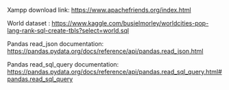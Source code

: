 Xampp download link: https://www.apachefriends.org/index.html 

World dataset : https://www.kaggle.com/busielmorley/worldcities-pop-lang-rank-sql-create-tbls?select=world.sql 

Pandas read_json documentation: https://pandas.pydata.org/docs/reference/api/pandas.read_json.html 

Pandas read_sql_query documentation: https://pandas.pydata.org/docs/reference/api/pandas.read_sql_query.html#pandas.read_sql_query

